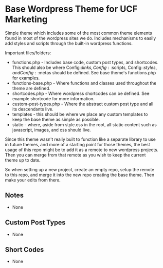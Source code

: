 # Base Wordpress Theme for UCF Marketing

Simple theme which includes some of the most common theme elements found in most
of the wordpress sites we do.  Includes mechanisms to easily add styles and
scripts through the built-in wordpress functions.

Important files/folders:

* functions.php - Includes base code, custom post types, and shortcodes.  This
should also be where Config::$links, Config::$scripts, Config::$styles, and
Config::$metas should be defined.  See base theme's functions.php for examples.
* functions-base.php - Where functions and classes used throughout the theme are
defined.
* shortcodes.php - Where wordpress shortcodes can be defined.  See example
shortcode for more information.
* custom-post-types.php - Where the abstract custom post type and all its
descendants live.
* templates - this should be where we place any custom templates to keep the
base theme as simple as possible.
* static - where, aside from style.css in the root, all static content such as
javascript, images, and css should live.

Since this theme wasn't really built to function like a separate library to use
in future themes, and more of a starting point for those themes, the best usage
of this repo might be to add it as a remote to new wordpress projects.  Then
you can merge from that remote as you wish to keep the current theme up to date.

So when setting up a new project, create an empty repo, setup the remote to this
repo, and merge it into the new repo creating the base theme.  Then make your
edits from there.

## Notes

* None

## Custom Post Types

* None

## Short Codes

* None